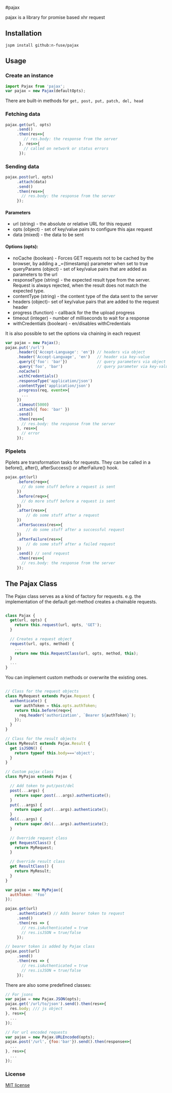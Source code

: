

#pajax

pajax is a library for promise based xhr request

## Installation
```
jspm install github:n-fuse/pajax
```

## Usage

### Create an instance

```javascript
import Pajax from 'pajax';
var pajax = new Pajax(defaultOpts);
```

There are built-in methods for `get, post, put, patch, del, head`

### Fetching data

```javascript
pajax.get(url, opts)
     .send()
     .then(res=>{
        // res.body: the response from the server
      }, res=>{
        // called on network or status errors
      });
```

### Sending data

```javascript
pajax.post(url, opts)
     .attach(data)
     .send()
     .then(res=>{
       // res.body: the response from the server
     });
```

#### Parameters

- url (string) - the absolute or relative URL for this request
- opts (object) - set of key/value pairs to configure this ajax request
- data (mixed) - the data to be sent

#### Options (opts):

- noCache (boolean) - Forces GET requests not to be cached by the browser, by adding a _={timestamp} parameter when set to true
- queryParams (object) - set of key/value pairs that are added as parameters to the url
- responseType (string) - the expected result type from the server. Request is always rejected, when the result does not match the expected type.
- contentType (string) - the content type of the data sent to the server
- headers (object)- set of key/value pairs that are added to the request header
- progress (function) - callback for the the upload progress
- timeout (integer) - number of milliseconds to wait for a response
- withCredentials (boolean) - en/disables withCredentials


It is also possible to set the options via chaining in each request

```javascript
var pajax = new Pajax();
pajax.put('/url')
     .header({'Accept-Language': 'en'}) // headers via object
     .header('Accept-Language', 'en')   // header via key-value
     .query({'foo': 'bar'})             // query parameters via object
     .query('foo', 'bar')               // query parameter via key-value
     .noCache()
     .withCredentials()
     .responseType('application/json')
     .contentType('application/json')
     .progress(req, event=>{
       ...
     })
     .timeout(5000)
     .attach({ foo: 'bar' })
     .send()
     .then(res=>{
       // res.body: the response from the server
     }, res=>{
       // error
     });
 ```

### Pipelets

Piplets are transformation tasks for requests.
They can be called in a before(), after(), afterSuccess() or afterFailure() hook.

```javascript
pajax.get(url)
     .before(req=>{
       // do some stuff before a request is sent
     })
     .before(req=>{
       // do more stuff before a request is sent
     })
     .after(res=>{
         // do some stuff after a request
     })
     .afterSuccess(res=>{
         // do some stuff after a successful request
     })
     .afterFailure(res=>{
         // do some stuff after a failed request
     })
     .send() // send request
     .then(res=>{
       // res.body: the response from the server
     });
```

## The Pajax Class

The Pajax class serves as a kind of factory for requests.
e.g. the implementation of the default get-method creates a chainable requests.

``` javascript

class Pajax {
  get(url, opts) {
    return this.request(url, opts, 'GET');
  }

  // Creates a request object
  request(url, opts, method) {
    ...
    return new this.RequestClass(url, opts, method, this);
  }
  ...
}

```

You can implement custom methods or overwrite the existing ones.

```javascript

// Class for the request objects
class MyRequest extends Pajax.Request {
  authenticate() {
    var authToken = this.opts.authToken;
    return this.before(req=>{
      req.header('authorization', `Bearer ${authToken}`);
    });
  }
}

// Class for the result objects
class MyResult extends Pajax.Result {
  get isJSON() {
    return typeof this.body==='object';
  }
}

// Custom pajax class
class MyPajax extends Pajax {

  // Add token to put/post/del
  post(...args) {
    return super.post(...args).authenticate();
  }
  put(...args) {
    return super.put(...args).authenticate();
  }
  del(...args) {
    return super.del(...args).authenticate();
  }

  // Override request class
  get RequestClass() {
    return MyRequest;
  }

  // Override result class
  get ResultClass() {
    return MyResult;
  }
}

var pajax = new MyPajax({
  authToken: 'foo'
});

pajax.get(url)
     .authenticate() // Adds bearer token to request
     .send()
     .then(res => {
       // res.isAuthenticated = true
       // res.isJSON = true/false
     });

// bearer token is added by Pajax class
pajax.post(url)
     .send()
     .then(res => {
       // res.isAuthenticated = true
       // res.isJSON = true/false
     });     
```
There are also some predefined classes:

```javascript
// For jsons
var pajax = new Pajax.JSON(opts);
pajax.get('/url/to/json').send().then(res=>{
  res.body; /// js object
}, res=>{
  ...
});
```

```javascript
// For url encoded requests
var pajax = new Pajax.URLEncoded(opts);
pajax.post('/url', {foo:'bar'}).send().then(response=>{
  ...
}, res=>{
  ...
});
```

### License

[MIT license](LICENSE.txt)
